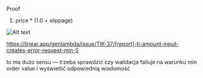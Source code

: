 











Proof
1. price * (1.0 + slippage)


![Alt text](https://files.slack.com/files-pri/T02DVBDK3-F05SXMFPECS/screenshot_2023-09-19_at_10.38.06.png)



https://linear.app/genlambda/issue/TIK-37/[report]-ti-amount-input-creates-error-request-min-5 


to ma dużo sensu — trzeba sprawdzić czy walidacja failuje na warunku min order value i wyświetlić odpowiednią wiadomość
